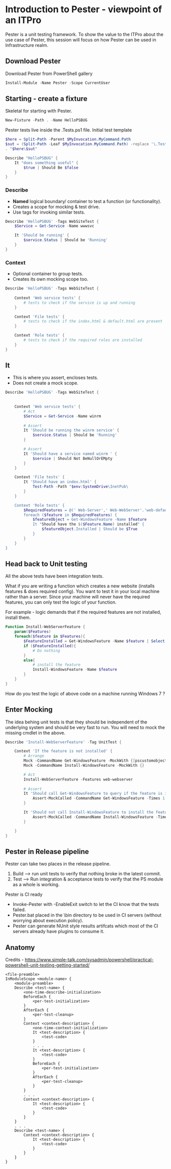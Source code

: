 # Introduction to Pester - viewpoint of an ITPro
Pester is a unit testing framework. 
To show the value to the ITPro about the use case of Pester, this session will focus on how Pester can be used in Infrastructure realm.

## Download Pester
Download Pester from PowerShell gallery

```PowerShell
Install-Module -Name Pester -Scope CurrentUser 
```

## Starting - create a fixture
Skeletal for starting with Pester.

```PowerShell
New-Fixture -Path . -Name HelloPSBUG
```

Pester tests live inside the .Tests.ps1 file.
Initial test template

```PowerShell
$here = Split-Path -Parent $MyInvocation.MyCommand.Path
$sut = (Split-Path -Leaf $MyInvocation.MyCommand.Path) -replace '\.Tests\.', '.'
. "$here\$sut"

Describe "HelloPSBUG" {
    It "does something useful" {
        $true | Should Be $false
    }
}
```


### Describe
- **Named** logical boundary/ container to test a function (or functionality).
- Creates a scope for mocking & test drive.
- Use tags for invoking similar tests.

```PowerShell
Describe 'HelloPSBUG' -Tags WebSiteTest {
    $Service = Get-Service -Name wwwsvc

    It 'Should be running' {
        $service.Status | Should be 'Running'
    }
}
```
### Context 
- Optional container to group tests.
- Creates its own mocking scope too.

```PowerShell
Describe 'HelloPSBUG' -Tags WebSiteTest {
    
    Context 'Web service tests' {
        # tests to check if the service is up and running        
    }

    Context 'File tests' {
        # tests to check if the index.html & default.html are present   
    }

    Context 'Role tests' {
        # tests to check if the required roles are installed
    }
}
```

## It
- This is where you assert, encloses tests.
- Does not create a mock scope.

```PowerShell
Describe 'HelloPSBUG' -Tags WebSiteTest {
    
    
    Context 'Web service tests' {
        # Act
        $Service = Get-Service -Name winrm
        
        # Assert
        It 'Should be running the winrm service' {
            $service.Status | Should be 'Running'
        }

        # Assert
        It 'Should have a service named winrm ' {
            $service | Should Not BeNullOrEMpty
        }
    }

    Context 'File tests' {
        It 'Should have an index.html' {
            Test-Path -Path "$env:SystemDrive\InetPub\
        }
    }

    Context 'Role tests' {
        $RequiredFeatures = @(' Web-Server',' Web-WebServer'.'web-default-doc','Web-ASP-Net')
        foreach ($feature in $RequiredFeatures) {
            $featureObject = Get-WindowsFeature -Name $feature
            It "Should have the $($Feature.Name) installed" {
                $featureObject.Installed | Should be $True
            }
        }
    }
}
```
## Head back to Unit testing
All the above tests have been integration tests.

What if you are writing a function which creates a new website (installs features & does required config). 
You want to test it in your local machine rather than a server. Since your machine will never have the required features, you can only test the logic of your function.

For example - logic demands that if the required features are not installed, install them.

```PowerShell
Function Install-WebServerFeature {
    param($Features)
    foreach($feature in $Features){
        $FeatureInstalled = Get-WindowsFeature -Name $feature | Select -ExpandProperty Installed
        if ($FeatureInstalled){
            # Do nothing
        }
        else{
            # install the feature
            Install-WindowsFeature -Name $feature
        }
    }
}
```

How do you test the logic of above code on a machine running Windows 7 ?

## Enter Mocking

The idea behing unit tests is that they should be independent of the underlying system and should be very fast to run.
You will need to mock the missing cmdlet in the above.

```PowerShell
Describe 'Install-WebServerFeature' -Tag UnitTest {

    Context 'If the feature is not installed' {
        # Arrange
        Mock -CommandName Get-WindowsFeature -MockWith {[pscustomobject]@{Installed=$False}}
        Mock -CommandName Install-WindowsFeature -MockWith {}

        # Act
        Install-WebServerFeature -Features web-webserver
        
        # Assert
        It 'Should call Get-WindowsFeature to query if the feature is installed' {
            Assert-MockCalled -CommandName Get-WindowsFeature -Times 1 -Exactly
        }

        It 'Should not call Install-WindowsFeature to install the feature' {
            Assert-MockCalled -CommandName Install-WindowsFeature -Times 1 -Exactly
        }

    }
}
```


## Pester in Release pipeline

Pester can take two places in the release pipeline. 

  1. Build --> run unit tests to verify that nothing broke in the latest commit.
  2. Test --> Run integration & acceptance tests to verify that the PS module as a whole is working.
  

Pester is CI ready
- Invoke-Pester with -EnableExit switch to let the CI know that the tests failed.
- Pester.bat placed in the \bin directory to be used in CI servers (without worrying about execution policy).
- Pester can generate NUnit style results artifcats which most of the CI servers already have plugins to consume it. 

## Anatomy

Credits - https://www.simple-talk.com/sysadmin/powershell/practical-powershell-unit-testing-getting-started/

```
<file-preamble>
InModuleScope <module-name> {
    <module-preamble>
    Describe <test-name> {
        <one-time-describe-initialization>
        BeforeEach {
            <per-test-initialization>
        }
        AfterEach {
            <per-test-cleanup>
        }
        Context <context-description> {
            <one-time-context-initialization>
            It <test-description> {
                <test-code>
            }
            . . .
            It <test-description> {
                <test-code>
            }
            BeforeEach {
                <per-test-initialization>
            }
            AfterEach {
                <per-test-cleanup>
            }
        }
        . . .
        Context <context-description> {
            It <test-description> {
                <test-code>
            }
        }
    }
    . . .
    Describe <test-name> {
        Context <context-description> {
            It <test-description> {
                <test-code>
            }
        }
    }
}
 
```
